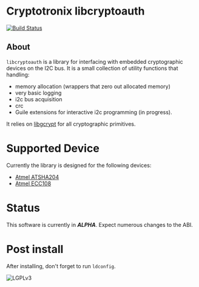 # Cryptotronix libcryptoauth

[![Build Status](https://travis-ci.org/cryptotronix/libcrypti2c.png)](https://travis-ci.org/cryptotronix/libcrypti2c)

## About


`libcryptoauth` is a library for interfacing with embedded cryptographic devices on the I2C bus. It is a small collection of utility functions that handling:

- memory allocation (wrappers that zero out allocated memory)
- very basic logging
- i2c bus acquisition
- crc
- Guile extensions for interactive i2c programming (in progress).

It relies on [libgcrypt](https://www.gnu.org/software/libgcrypt/) for all cryptographic primitives.

# Supported Device

Currently the library is designed for the following devices:

- [Atmel ATSHA204](http://www.atmel.com/devices/atsha204.aspx)
- [Atmel ECC108](http://www.atmel.com/devices/atecc108.aspx)

# Status

This software is currently in ***ALPHA***. Expect numerous changes to the ABI.

# Post install

After installing, don't forget to run `ldconfig`.


![LGPLv3](https://www.gnu.org/graphics/lgplv3-147x51.png)
